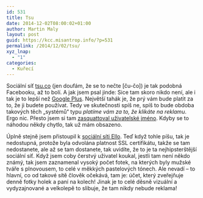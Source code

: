 ```yaml
---
id: 531
title: Tsu
date: 2014-12-02T08:00:02+01:00
author: Martin Maly
layout: post
guid: https://kcc.misantrop.info/?p=531
permalink: /2014/12/02/tsu/
xyz_lnap:
  - "1"
categories:
  - Kuřecí
---
```

Sociální síť [tsu.co](https://www.tsu.co/adent) (jen doufám, že se to nečte [ču-čo]) je tak podobná Facebooku, až to bolí. A jak jsem psal jinde: Sice tam skoro nikdo není, ale i tak je to lepší než [Google Plus](https://kcc.misantrop.info/2014/09/28/google-plus/ "Google Plus"). Největší tahák je, že prý vám bude platit za to, že ji budete používat. Tedy ve skutečnosti spíš ne, spíš to bude obdoba takových těch &#8222;systémů&#8220; typu _platíme vám za to, že klikáte na reklamu_. Ergo nic. Přesto jsem si tam [zasquattoval uživatelské jméno](https://www.tsu.co/adent). Kdyby se to náhodou někdy chytlo, tak už mám obsazeno.

Úplně stejně jsem přistoupil k [sociální síti Ello](https://ello.co/adent). Teď když tohle píšu, tak je nedostupná, protože byla odvolána platnost SSL certifikátu, takže se tam nedostanete, ale až se tam dostanete, tak uvidíte, že to je ta nejhipsterštější sociální síť. Když jsem coby čerstvý uživatel koukal, jestli tam není někdo známý, tak jsem zaznamenal vysoký počet fotek, na kterých byly mužské tváře s plnovousem, to celé v měkkých pastelových tónech. Ale nevadí &#8211; to hlavní, co od takové sítě člověk očekává, tam je: účet, který zveřejňuje denně fotky holek a paní na kolech! Jinak je to celé děsně vizuální a vydyzajnované a velkolepě to slibuje, že tam nikdy nebude reklama!